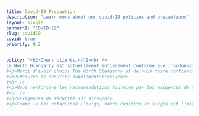 ```yaml
---
title: Covid-19 Precaution
description: "Learn more about our covid-19 policies and precautions"
layout: single
bannerh1: "COVID-19"
slug: covid19
covid: true
priority: 0.2


policy: "<h2>Chers clients,</h2><br />
Le North Glengarry est actuellement entièrement conforme aux l'ordonnances du gouvernement provincial. Nous offrons notre service de livraison. Veuillez visiter notre page de contact pour plus d'informations sur les façon de nous contacter."
#<p>Merci d'avoir choisi The North Glengarry et de nous faire confiance! Nous reconnaissons que COVID-19 nous a tous encouragés à être plus conscients tout au long de notre journée et nous avons mis en œuvre les changements nécessaires dans nos routines quotidiennes. Notre plan d'action «Vivre avec le COVID-19» a été élaboré avec les conseils des autorités responsables de la santé et de la sécurité pour assurer votre sécurité. Rassurez-vous, nous surveillerons quotidiennement ces nouvelles procédures et les ajusterons au besoin pour assurer la sécurité de tous ceux qui mangent dans notre restaurant!</p><br />
#<h2>Mesures de sécurité supplémentaires:</h2>
#<br />
#<p>Nous renforçons les recommandations fournies par les exigences de santé et de sécurité appropriées tout au long de nos opérations. Nettoyage et désinfection rigoureux et approfondis de tous les points de contact, y compris toutes les surfaces dans les espaces communs, les toilettes publiques, les postes de travail d'équipe, les machines de paiement, les menus et tous les autres composants destinés aux clients. Des stations de désinfection des mains sont installées dans les espaces communs. Nous avons supprimé les articles qui ne sont pas facilement désinfectés.</p>
#<br />
#<h2>Exigences de sécurité sur site</h2>
#<p>Comme la loi ontarienne l'exige, notre capacité en sièges est limitée à 50, avec un maximum de 4 clients par table. Toutes les tables sont à une distantes d'au moins 2 mètres. Les masques faciaux pour tous les clients sont obligatoires sauf lorsqu'ils mangent ou boivent. Nous vous demandons de respecter ces restrictions lorsque vous venez visiter nos établissements.</p>"
---
```

